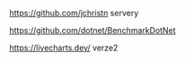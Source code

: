 https://github.com/jchristn   servery

https://github.com/dotnet/BenchmarkDotNet

https://livecharts.dev/  verze2
